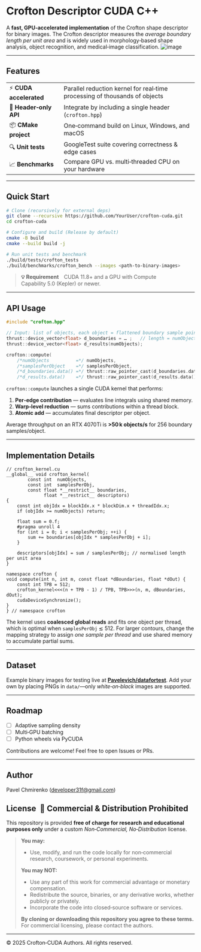 # Crofton Descriptor CUDA C++

A **fast, GPU‑accelerated implementation** of the Crofton shape descriptor for binary images.  The Crofton descriptor measures the *average boundary length per unit area* and is widely used in morphology‑based shape analysis, object recognition, and medical‑image classification.
![image](https://github.com/user-attachments/assets/9b9a167b-77d8-4f6b-aefb-e442ba6ba28d)



---

## Features

|                        |                                                                            |
| ---------------------- | -------------------------------------------------------------------------- |
| ⚡ **CUDA accelerated** | Parallel reduction kernel for real‑time processing of thousands of objects |
| 🧩 **Header‑only API** | Integrate by including a single header (`crofton.hpp`)                     |
| 📦 **CMake project**   | One‑command build on Linux, Windows, and macOS                             |
| 🔍 **Unit tests**      | GoogleTest suite covering correctness & edge cases                         |
| 📈 **Benchmarks**      | Compare GPU vs. multi‑threaded CPU on your hardware                        |

---

## Quick Start

```bash
# Clone (recursively for external deps)
git clone --recursive https://github.com/YourUser/crofton-cuda.git
cd crofton-cuda

# Configure and build (Release by default)
cmake -B build
cmake --build build -j

# Run unit tests and benchmark
./build/tests/crofton_tests
./build/benchmarks/crofton_bench --images <path-to-binary-images>
```

> **💡 Requirement** CUDA 11.8+ and a GPU with Compute Capability 5.0 (Kepler) or newer.

---

## API Usage

```cpp
#include "crofton.hpp"

// Input: list of objects, each object = flattened boundary sample points
thrust::device_vector<float> d_boundaries = … ;   // length = numObjects * samplesPerObject
thrust::device_vector<float> d_results(numObjects);

crofton::compute(
    /*numObjects          =*/ numObjects,
    /*samplesPerObject    =*/ samplesPerObject,
    /*d_boundaries.data() =*/ thrust::raw_pointer_cast(d_boundaries.data()),
    /*d_results.data()    =*/ thrust::raw_pointer_cast(d_results.data()));
```

`crofton::compute` launches a single CUDA kernel that performs:

1. **Per‑edge contribution** — evaluates line integrals using shared memory.
2. **Warp‑level reduction** — sums contributions within a thread block.
3. **Atomic add** — accumulates final descriptor per object.

Average throughput on an RTX 4070Ti is **>50 k objects/s** for 256 boundary samples/object.

---

## Implementation Details

```cuda
// crofton_kernel.cu
__global__ void crofton_kernel(
        const int  numObjects,
        const int  samplesPerObj,
        const float *__restrict__ boundaries,
              float *__restrict__ descriptors)
{
    const int objIdx = blockIdx.x * blockDim.x + threadIdx.x;
    if (objIdx >= numObjects) return;

    float sum = 0.f;
    #pragma unroll 4
    for (int i = 0; i < samplesPerObj; ++i) {
        sum += boundaries[objIdx * samplesPerObj + i];
    }

    descriptors[objIdx] = sum / samplesPerObj; // normalised length per unit area
}

namespace crofton {
void compute(int n, int m, const float *dBoundaries, float *dOut) {
    const int TPB = 512;
    crofton_kernel<<<(n + TPB - 1) / TPB, TPB>>>(n, m, dBoundaries, dOut);
    cudaDeviceSynchronize();
}
} // namespace crofton
```

The kernel uses **coalesced global reads** and fits one object per thread, which is optimal when `samplesPerObj` ≲ 512. For larger contours, change the mapping strategy to assign *one sample per thread* and use shared memory to accumulate partial sums.

---

## Dataset

Example binary images for testing live at **[Pavelevich/datafortest](https://github.com/Pavelevich/datafortest)**.  Add your own by placing PNGs in `data/`—only *white‑on‑black* images are supported.

---

## Roadmap

* [ ] Adaptive sampling density
* [ ] Multi‑GPU batching
* [ ] Python wheels via PyCUDA

Contributions are welcome! Feel free to open Issues or PRs.

---

## Author

Pavel Chmirenko ([developer31f@gmail.com](mailto:developer31f@gmail.com))

## License  🚫 Commercial & Distribution Prohibited

This repository is provided **free of charge for research and educational purposes only** under a custom *Non‑Commercial, No‑Distribution* license.

> **You may:**
>
> * Use, modify, and run the code locally for non‑commercial research, coursework, or personal experiments.
>
> **You may NOT:**
>
> * Use any part of this work for commercial advantage or monetary compensation.
> * Redistribute the source, binaries, or any derivative works, whether publicly or privately.
> * Incorporate the code into closed‑source software or services.
>
> **By cloning or downloading this repository you agree to these terms.**  For commercial licensing, please contact the authors.

---

© 2025 Crofton‑CUDA Authors. All rights reserved.
